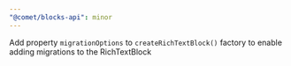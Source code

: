 ```yaml
---
"@comet/blocks-api": minor
---
```


Add property `migrationOptions` to `createRichTextBlock()` factory to enable adding migrations to the RichTextBlock
